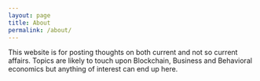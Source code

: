```yaml
---
layout: page
title: About
permalink: /about/
---
```


This website is for posting thoughts on both current and not so current affairs. Topics are likely to touch upon Blockchain, Business and Behavioral economics but anything of interest can end up here. 
